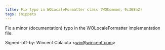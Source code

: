 ```yaml
---
title: Fix typo in WOLocaleFormatter class (WOCommon, 9c368a2)
tags: snippets
---
```


Fix a minor (documentation) typo in the WOLocaleFormatter implementation file.

Signed-off-by: Wincent Colaiuta &lt;win@wincent.com&gt;
